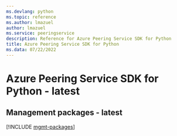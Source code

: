 ```yaml
---
ms.devlang: python
ms.topic: reference
ms.author: lmazuel
author: lmazuel
ms.service: peeringservice
description: Reference for Azure Peering Service SDK for Python
title: Azure Peering Service SDK for Python
ms.data: 07/22/2022
---
```

# Azure Peering Service SDK for Python - latest

## Management packages - latest
[!INCLUDE [mgmt-packages](peering-service-mgmt-index.md)]
